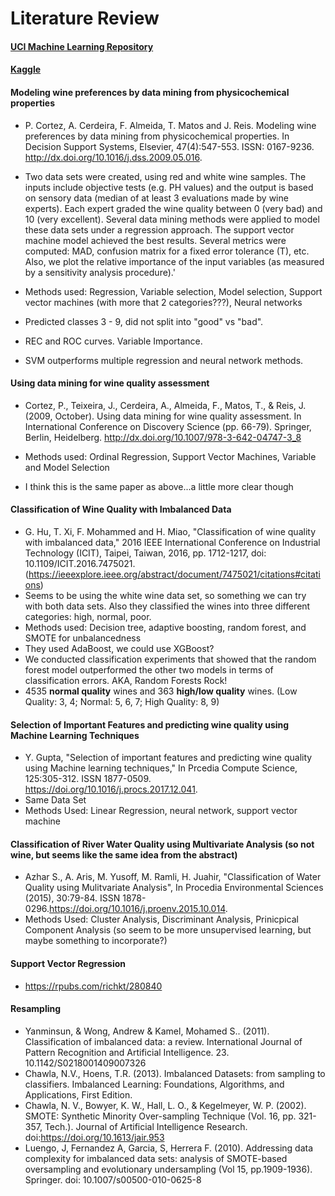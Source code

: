 # Literature Review

#### [UCI Machine Learning Repository](https://archive.ics.uci.edu/ml/datasets/Wine+Quality)

#### [Kaggle](https://www.kaggle.com/uciml/red-wine-quality-cortez-et-al-2009)

#### Modeling wine preferences by data mining from physicochemical properties

+ P. Cortez, A. Cerdeira, F. Almeida, T. Matos and J. Reis. Modeling wine preferences by data mining from physicochemical properties. In Decision Support Systems, Elsevier, 47(4):547-553. ISSN: 0167-9236. http://dx.doi.org/10.1016/j.dss.2009.05.016.

+ Two data sets were created, using red and white wine samples. The inputs include objective tests (e.g. PH values) and the output is based on sensory data (median of at least 3 evaluations made by wine experts). Each expert graded the wine quality between 0 (very bad) and 10 (very excellent). Several data mining methods were applied to model these data sets under a regression approach. The support vector machine model achieved the best results. Several metrics were computed: MAD, confusion matrix for a fixed error tolerance (T), etc. Also, we plot the relative importance of the input variables (as measured by a sensitivity analysis procedure).'

+ Methods used: Regression, Variable selection, Model selection, Support vector machines (with more that 2 categories???), Neural networks

+ Predicted classes 3 - 9, did not split into "good" vs "bad".

+ REC and ROC curves. Variable Importance.

+ SVM outperforms multiple regression and neural network methods.

#### Using data mining for wine quality assessment

+ Cortez, P., Teixeira, J., Cerdeira, A., Almeida, F., Matos, T., & Reis, J. (2009, October). Using data mining for wine quality assessment. In International Conference on Discovery Science (pp. 66-79). Springer, Berlin, Heidelberg. http://dx.doi.org/10.1007/978-3-642-04747-3_8

+ Methods used: Ordinal Regression, Support Vector Machines, Variable and Model Selection

+ I think this is the same paper as above...a little more clear though


#### Classification of Wine Quality with Imbalanced Data

+ G. Hu, T. Xi, F. Mohammed and H. Miao, "Classification of wine quality with imbalanced data," 2016 IEEE International Conference on Industrial Technology (ICIT), Taipei, Taiwan, 2016, pp. 1712-1217, doi: 10.1109/ICIT.2016.7475021. (https://ieeexplore.ieee.org/abstract/document/7475021/citations#citations)
+ Seems to be using the white wine data set, so something we can try with both data sets. Also they classified the wines into three different categories: high, normal, poor. 
+ Methods used: Decision tree, adaptive boosting, random forest, and SMOTE for unbalancedness
+ They used AdaBoost, we could use XGBoost?
+ We conducted classification experiments that showed that the random forest model outperformed the other two models in terms of classification errors. AKA, Random Forests Rock!
+ 4535 **normal quality** wines and 363 **high/low quality** wines. (Low Quality: 3, 4; Normal: 5, 6, 7; High Quality: 8, 9)


#### Selection of Important Features and predicting wine quality using Machine Learning Techniques

+ Y. Gupta, "Selection of important features and predicting wine quality using Machine learning techniques," In Prcedia Compute Science, 125:305-312. ISSN 1877-0509. https://doi.org/10.1016/j.procs.2017.12.041.
+ Same Data Set
+ Methods Used: Linear Regression, neural network, support vector machine

#### Classification of River Water Quality using Multivariate Analysis (so not wine, but seems like the same idea from the abstract)
+ Azhar S., A. Aris, M. Yusoff, M. Ramli, H. Juahir, "Classification of Water Quality using Mulitvariate Analysis", In Procedia Environmental Sciences (2015), 30:79-84. ISSN 1878-0296.https://doi.org/10.1016/j.proenv.2015.10.014.     
+ Methods Used: Cluster Analysis, Discriminant Analysis, Prinicpical Component Analysis (so seem to be more unsupervised learning, but maybe something to incorporate?)

#### Support Vector Regression

+ https://rpubs.com/richkt/280840


#### Resampling
+ Yanminsun, & Wong, Andrew & Kamel, Mohamed S.. (2011). Classification of imbalanced data: a review. International Journal of Pattern Recognition and Artificial Intelligence. 23. 10.1142/S0218001409007326
+ Chawla, N.V., Hoens, T.R. (2013). Imbalanced Datasets: from sampling to classifiers. Imbalanced Learning: Foundations, Algorithms, and Applications, First Edition.
+ Chawla, N. V., Bowyer, K. W., Hall, L. O., & Kegelmeyer, W. P. (2002). SMOTE: Synthetic Minority Over-sampling Technique (Vol. 16, pp. 321-357, Tech.). Journal of Artificial Intelligence Research. doi:https://doi.org/10.1613/jair.953
+ Luengo, J, Fernandez A, Garcia, S, Herrera F. (2010). Addressing data complexity for imbalanced data sets: analysis of SMOTE-based oversampling and evolutionary undersampling (Vol 15, pp.1909-1936). Springer. doi: 10.1007/s00500-010-0625-8




